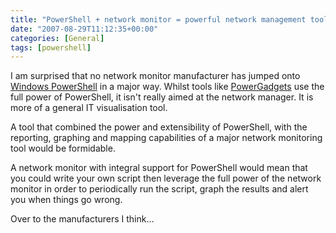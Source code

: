 ```yaml
---
title: "PowerShell + network monitor = powerful network management tool"
date: "2007-08-29T11:12:35+00:00"
categories: [General]
tags: [powershell]
---
```


I am surprised that no network monitor manufacturer has jumped onto <a href="http://www.microsoft.com/windowsserver2003/technologies/management/powershell/default.mspx">Windows PowerShell</a> in a major way. Whilst tools like <a href="http://www.softwarefx.com/powergadgets/">PowerGadgets</a> use the full power of PowerShell, it isn't really aimed at the network manager. It is more of a general IT visualisation tool.

A tool that combined the power and extensibility of PowerShell, with the reporting, graphing and mapping capabilities of a major network monitoring tool would be formidable.

A network monitor with integral support for PowerShell would mean that you could write your own script then leverage the full power of the network monitor in order to periodically run the script, graph the results and alert you when things go wrong.

Over to the manufacturers I think...
